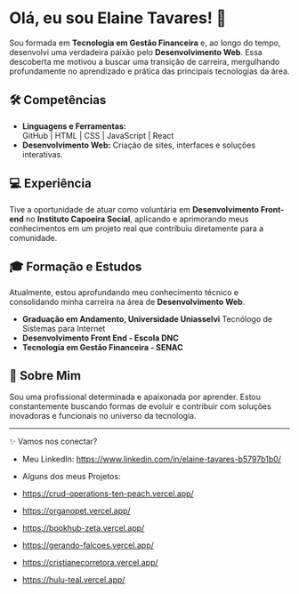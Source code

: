 # Olá, eu sou Elaine Tavares! 👋

Sou formada em **Tecnologia em Gestão Financeira** e, ao longo do tempo, desenvolvi uma verdadeira paixão pelo **Desenvolvimento Web**. Essa descoberta me motivou a buscar uma transição de carreira, mergulhando profundamente no aprendizado e prática das principais tecnologias da área.

## 🛠️ Competências
- **Linguagens e Ferramentas:**  
  GitHub | HTML | CSS | JavaScript | React
- **Desenvolvimento Web:** Criação de sites, interfaces e soluções interativas.

## 💻 Experiência
Tive a oportunidade de atuar como voluntária em **Desenvolvimento Front-end** no **Instituto Capoeira Social**, aplicando e aprimorando meus conhecimentos em um projeto real que contribuiu diretamente para a comunidade.

## 🎓 Formação e Estudos
 Atualmente, estou aprofundando meu conhecimento técnico e consolidando minha carreira na área de **Desenvolvimento Web**.
- **Graduação em Andamento, Universidade Uniasselvi** Tecnólogo de Sistemas para Internet  
- **Desenvolvimento Front End - Escola DNC**
- **Tecnologia em Gestão Financeira - SENAC**

## 🚀 Sobre Mim
Sou uma profissional determinada e apaixonada por aprender. Estou constantemente buscando formas de evoluir e contribuir com soluções inovadoras e funcionais no universo da tecnologia.

---

✨ Vamos nos conectar?  
- Meu LinkedIn: https://www.linkedin.com/in/elaine-tavares-b5797b1b0/

- Alguns dos meus Projetos:
- https://crud-operations-ten-peach.vercel.app/
- https://organopet.vercel.app/
- https://bookhub-zeta.vercel.app/
- https://gerando-falcoes.vercel.app/
- https://cristianecorretora.vercel.app/
- https://hulu-teal.vercel.app/
